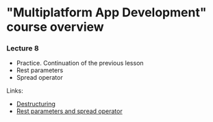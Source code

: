 
# "Multiplatform App Development" course overview

### Lecture 8
- Practice. Continuation of the previous lesson
- Rest parameters
- Spread operator

Links:
- [Destructuring](https://learn.javascript.ru/destructuring)
- [Rest parameters and spread operator](https://javascript.info/rest-parameters-spread-operator)
